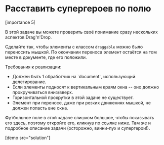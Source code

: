 # Расставить супергероев по полю

[importance 5]

В этой задаче вы можете проверить своё понимание сразу нескольких аспектов Drag'n'Drop.

Сделайте так, чтобы элементы с классом `draggable` можно было переносить мышкой. По окончании переноса элемент остаётся на том месте в документе, где его положили.

Требования к реализации:
<ul>
<li>Должен быть 1 обработчик на `document`, использующий делегирование.</li>
<li>Если элементы подносят к вертикальным краям окна -- оно должно прокручиваться вниз/вверх.</li>
<li>Горизонтальной прокрутки в этой задаче не существует.</li>
<li>Элемент при переносе, даже при резких движениях мышкой, не должен попасть вне окна.</li>
</ul>

Футбольное поле в этой задаче слишком большое, чтобы показывать его здесь, поэтому откройте его, кликнув по ссылке ниже. Там же и подробное описание задачи (осторожно, винни-пух и супергерои!).

[demo src="solution"] 

